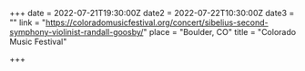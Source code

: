 +++
date = 2022-07-21T19:30:00Z
date2 = 2022-07-22T10:30:00Z
date3 = ""
link = "https://coloradomusicfestival.org/concert/sibelius-second-symphony-violinist-randall-goosby/"
place = "Boulder, CO"
title = "Colorado Music Festival"

+++
